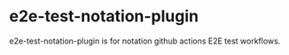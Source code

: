 # e2e-test-notation-plugin
e2e-test-notation-plugin is for notation github actions E2E test workflows.